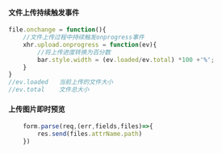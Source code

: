#### 文件上传持续触发事件

```js
file.onchange = function(){
    //文件上传过程中持续触发onprogress事件
    xhr.upload.onprogress = function(ev){
        //将上传进度转换为百分数
        bar.style.width = (ev.loaded/ev.total) *100 +'%';
    }
}
//ev.loaded   当前上传的文件大小
//ev.total    文件总大小
```





#### 上传图片即时预览

```js
	form.parse(req,(err,fields,files)=>{
        res.send(files.attrName.path)
    })
```

